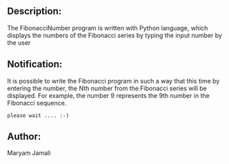 ## Description:
The FibonacciNumber program is written with Python language, which displays the numbers of the Fibonacci series by typing the input number by the user
## Notification:
It is possible to write the Fibonacci program in such a way that this time by entering the number, the Nth number from the Fibonacci series will be displayed. For example, the number 9 represents the 9th number in the Fibonacci sequence.

`please wait .... :-)`
## Author:
Maryam Jamali
